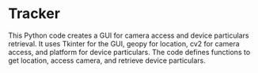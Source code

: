 # Tracker
This Python code creates a GUI for camera access and device particulars retrieval. It uses Tkinter for the GUI, geopy for location, cv2 for camera access, and platform for device particulars. The code defines functions to get location, access camera, and retrieve device particulars. 

